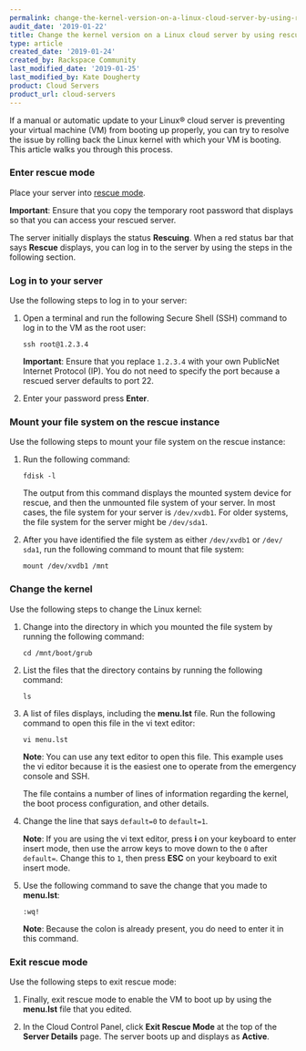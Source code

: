```yaml
---
permalink: change-the-kernel-version-on-a-linux-cloud-server-by-using-rescue-mode/
audit_date: '2019-01-22'
title: Change the kernel version on a Linux cloud server by using rescue mode
type: article
created_date: '2019-01-24'
created_by: Rackspace Community
last_modified_date: '2019-01-25'
last_modified_by: Kate Dougherty
product: Cloud Servers
product_url: cloud-servers
---
```


If a manual or automatic update to your Linux&reg; cloud server is preventing your
virtual machine (VM) from booting up properly, you can try to resolve the
issue by rolling back the Linux kernel with which your VM is booting. This article
walks you through this process.

### Enter rescue mode

Place your server into [rescue mode](/how-to/rescue-mode/).

**Important**: Ensure that you copy the temporary root
password that displays so that you can access your rescued server.

The server initially displays the status **Rescuing**. When a
red status bar that says **Rescue** displays, you can log in to
the server by using the steps in the following section.

### Log in to your server

Use the following steps to log in to your server:

1. Open a terminal and run the following Secure Shell (SSH) command to
   log in to the VM as the root user:

       ssh root@1.2.3.4

   **Important**: Ensure that you replace `1.2.3.4` with your own PublicNet
   Internet Protocol (IP). You do not need to specify the port because a
   rescued server defaults to port 22.

2. Enter your password press **Enter**.

### Mount your file system on the rescue instance

Use the following steps to mount your
file system on the rescue instance:

1. Run the following command:

       fdisk -l

   The output from this command displays the mounted system device for rescue,
   and then the unmounted file system of your server. In most cases, the file
   system for your server is `/dev/xvdb1`. For older systems, the file system
   for the server might be `/dev/sda1`.

2. After you have identified the file system as either `/dev/xvdb1` or `/dev/
   sda1`, run the following command to mount that file system:

       mount /dev/xvdb1 /mnt

### Change the kernel

Use the following steps to change the Linux kernel:

1. Change into the directory in which you mounted the file system by running the following
   command:

       cd /mnt/boot/grub

2. List the files that the directory contains by running the following command:

       ls

3. A list of files displays, including the **menu.lst** file. Run the
   following command to open this file in the vi text editor:

       vi menu.lst

   **Note**: You can use any text editor to open this file. This example uses
   the vi editor because it is the easiest one to operate from the emergency
   console and SSH.

   The file contains a number of lines of information regarding the kernel,
   the boot process configuration, and other details.

4.  Change the line that says `default=0` to `default=1`.

    **Note**: If you are using the vi text editor, press **i** on your
    keyboard to enter insert mode, then use the arrow keys to move down to the
    `0` after `default=`. Change this to `1`, then press **ESC** on your
    keyboard to exit insert mode.

5. Use the following command to save the change that you made to **menu.lst**:

       :wq!

   **Note**: Because the colon is already present, you do need to enter it in this command.

### Exit rescue mode

Use the following steps to exit rescue mode:

1. Finally, exit rescue mode to enable the VM to boot up by using the
   **menu.lst** file that you edited.

2. In the Cloud Control Panel, click **Exit Rescue Mode** at the top of the
   **Server Details** page. The server boots up and displays as **Active**.

